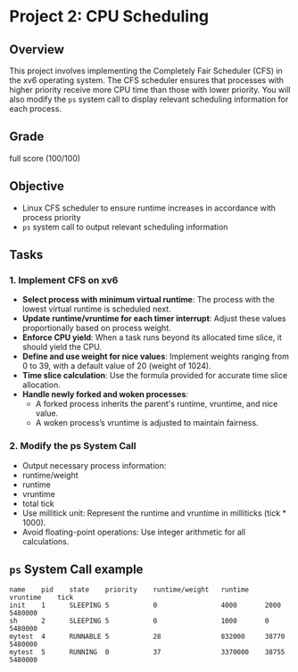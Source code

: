# Project 2: CPU Scheduling

## Overview
This project involves implementing the Completely Fair Scheduler (CFS) in the xv6 operating system. The CFS scheduler ensures that processes with higher priority receive more CPU time than those with lower priority. You will also modify the `ps` system call to display relevant scheduling information for each process.

## Grade
full score (100/100)

## Objective
- Linux CFS scheduler to ensure runtime increases in accordance with process priority
- `ps` system call to output relevant scheduling information

## Tasks
### 1. Implement CFS on xv6

- **Select process with minimum virtual runtime**: The process with the lowest virtual runtime is scheduled next.
- **Update runtime/vruntime for each timer interrupt**: Adjust these values proportionally based on process weight.
- **Enforce CPU yield**: When a task runs beyond its allocated time slice, it should yield the CPU.
- **Define and use weight for nice values**: Implement weights ranging from 0 to 39, with a default value of 20 (weight of 1024).
- **Time slice calculation**: Use the formula provided for accurate time slice allocation.
- **Handle newly forked and woken processes**:
  - A forked process inherits the parent's runtime, vruntime, and nice value.
  - A woken process’s vruntime is adjusted to maintain fairness.

### 2. Modify the ps System Call

- Output necessary process information:
- runtime/weight
- runtime
- vruntime
- total tick
- Use millitick unit: Represent the runtime and vruntime in milliticks (tick * 1000).
- Avoid floating-point operations: Use integer arithmetic for all calculations.

## `ps` System Call example

```
name    pid    state    priority    runtime/weight   runtime    vruntime    tick
init    1      SLEEPING 5           0                4000       2000        5480000
sh      2      SLEEPING 5           0                1000       0           5480000
mytest  4      RUNNABLE 5           28               832000     38770       5480000
mytest  5      RUNNING  0           37               3370000    38755       5480000
```